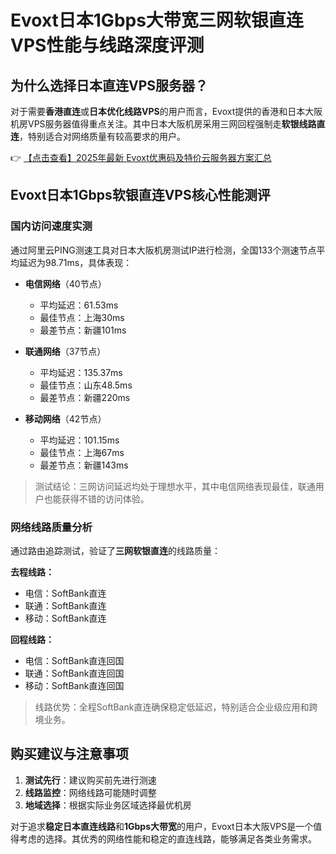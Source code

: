 # Evoxt日本1Gbps大带宽三网软银直连VPS性能与线路深度评测

## 为什么选择日本直连VPS服务器？

对于需要**香港直连**或**日本优化线路VPS**的用户而言，Evoxt提供的香港和日本大阪机房VPS服务器值得重点关注。其中日本大阪机房采用三网回程强制走**软银线路直连**，特别适合对网络质量有较高要求的用户。

👉 [【点击查看】2025年最新 Evoxt优惠码及特价云服务器方案汇总](https://bit.ly/evoxt)

## Evoxt日本1Gbps软银直连VPS核心性能测评

### 国内访问速度实测

通过阿里云PING测速工具对日本大阪机房测试IP进行检测，全国133个测速节点平均延迟为98.71ms，具体表现：

- **电信网络**（40节点）
  - 平均延迟：61.53ms
  - 最佳节点：上海30ms
  - 最差节点：新疆101ms

- **联通网络**（37节点）
  - 平均延迟：135.37ms
  - 最佳节点：山东48.5ms
  - 最差节点：新疆220ms

- **移动网络**（42节点）
  - 平均延迟：101.15ms
  - 最佳节点：上海67ms
  - 最差节点：新疆143ms

> 测试结论：三网访问延迟均处于理想水平，其中电信网络表现最佳，联通用户也能获得不错的访问体验。

### 网络线路质量分析

通过路由追踪测试，验证了**三网软银直连**的线路质量：

**去程线路：**
- 电信：SoftBank直连
- 联通：SoftBank直连
- 移动：SoftBank直连

**回程线路：**
- 电信：SoftBank直连回国
- 联通：SoftBank直连回国
- 移动：SoftBank直连回国

> 线路优势：全程SoftBank直连确保稳定低延迟，特别适合企业级应用和跨境业务。

## 购买建议与注意事项

1. **测试先行**：建议购买前先进行测速
2. **线路监控**：网络线路可能随时调整
3. **地域选择**：根据实际业务区域选择最优机房

对于追求**稳定日本直连线路**和**1Gbps大带宽**的用户，Evoxt日本大阪VPS是一个值得考虑的选择。其优秀的网络性能和稳定的直连线路，能够满足各类业务需求。